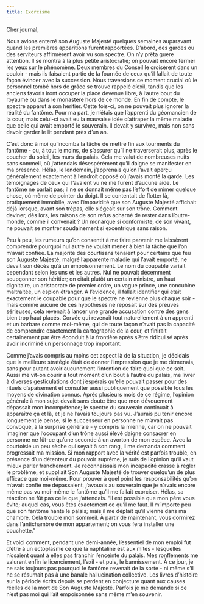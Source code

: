 ```yaml
---
title: Exorcisme
---
```


Cher journal,

Nous avions enterré son Auguste Majesté quelques semaines auparavant quand les
premières apparitions furent rapportées. D’abord, des gardes ou des serviteurs
affirmèrent avoir vu son spectre. On n’y prêta guère attention. Il se montra à
la plus petite aristocratie; on pouvait encore fermer les yeux sur le
phénomène. Deux membres du Conseil le croisèrent dans un couloir - mais ils
faisaient partie de la fournée de ceux qu’il fallait de toute façon évincer
avec la succession. Nous traversions ce moment crucial où le personnel tombé
hors de grâce se trouve rappelé d’exil, tandis que les anciens favoris iront
occuper la place devenue libre, à l’autre bout du royaume ou dans le monastère
hors de ce monde. En fin de compte, le spectre apparut à son héritier. Cette
fois-ci, on ne pouvait plus ignorer la réalité du fantôme. Pour ma part, je
n’étais que l’apprenti du géomancien de la cour, mais celui-ci avait eu la
mauvaise idée d’attraper la même maladie que celle qui avait emporté le
souverain. Il devait y survivre, mais non sans devoir garder le lit pendant
près d’un an.

C’est donc à moi qu’incomba la tâche de mettre fin aux tourments du fantôme -
ou, à tout le moins, de s’assurer qu’il ne traverserait plus, après le coucher
du soleil, les murs du palais. Cela me valut de nombreuses nuits sans sommeil,
où j’attendais désespérément qu’il daigne se manifester en ma présence. Hélas,
le lendemain, j’apprenais qu’on l’avait aperçu généralement exactement à
l’endroit opposé où j’avais monté la garde. Les témoignages de ceux qui
l’avaient vu ne me furent d’aucune aide. Le fantôme ne parlait pas; il ne se
donnait même pas l’effort de mimer quelque chose, où même de pointer du doigt.
Il se contentait de flotter là, pratiquement immobile, avec l’impavidité que
son Auguste Majesté affichait déjà lorsque, avant son trépas, elle siégeait sur
son trône. Comment deviner, dès lors, les raisons de son refus acharné de
rester dans l’outre-monde, comme il convenait ? Un monarque si conformiste, de
son vivant, ne pouvait se montrer soudainement si excentrique sans raison.

Peu à peu, les rumeurs qu’on consentit à me faire parvenir me laissèrent
comprendre pourquoi nul autre ne voulait mener à bien la tâche que l’on m’avait
confiée. La majorité des courtisans tenaient pour certains que feu son Auguste
Majesté, malgré l’apparente maladie qui l’avait emporté, ne devait son décès
qu’à un empoisonnement. Le nom du coupable variait cependant selon les uns et
les autres. Nul ne pouvait décemment soupçonner son héritier; on citait plutôt
un certain ministre, un haut dignitaire, un aristocrate de premier ordre, un
vague prince, une concubine maltraitée, un espion étranger. À l’évidence, il
fallait identifier qui était exactement le coupable pour que le spectre ne
revienne plus chaque soir - mais comme aucune de ces hypothèses ne reposait sur
des preuves sérieuses, cela revenait à lancer une grande accusation contre des
gens bien trop haut placés. Corvée qui revenait tout naturellement à un
apprenti et un barbare comme moi-même, qui de toute façon n’avait pas la
capacité de comprendre exactement la cartographie de la cour, et finirait
certainement par être éconduit à la frontière après s’être ridiculisé après
avoir incriminé un personnage trop important.

Comme j’avais compris au moins cet aspect là de la situation, je décidais que
la meilleure stratégie était de donner l’impression que je me démenais, sans
pour autant avoir aucunement l’intention de faire quoi que ce soit. Aussi me
vit-on courir à tout moment d’un bout à l’autre du palais, me livrer à diverses
gesticulations dont j’espérais qu’elle pouvait passer pour des rituels
d’apaisement et consulter aussi publiquement que possible tous les moyens de
divination connus. Après plusieurs mois de ce régime, l’opinion générale à mon
sujet devait sans doute être que mon dévouement dépassait mon incompétence; le
spectre du souverain continuait à apparaître ça et là, et je ne l’avais
toujours pas vu. J’aurais pu tenir encore longuement je pense, si le successeur
en personne ne m’avait pas convoqué, à la surprise générale - y compris la
mienne, car on ne pouvait imaginer que l’occupant d’un trône aussi élevé daigne
consacrer en personne ne fût-ce qu’une seconde à un avorton de mon espèce. Avec
la courtoisie un peu sèche qui seyait à son rang, il me demanda comment
progressait ma mission. Si mon rapport avec la vérité est parfois trouble, en
présence d’un détenteur du pouvoir suprême, je suis de l’opinion qu’il vaut
mieux parler franchement. Je reconnaissais mon incapacité crasse à régler le
problème, et suppliait Son Auguste Majesté de trouver quelqu’un de plus
efficace que moi-même. Pour prouver à quel point les responsabilités qu’on
m’avait confié me dépassaient, j’avouais au souverain que je n’avais encore
même pas vu moi-même le fantôme qu’il me fallait exorciser. Hélas, sa réaction
ne fût pas celle que j’attendais. “Il est possible que mon père vous évite;
auquel cas, vous êtes exactement ce qu’il me faut. Il m’importe peu que son
fantôme hante le palais; mais il me déplaît qu’il vienne dans ma chambre. Cela
trouble mon sommeil. À partir de maintenant, vous dormirez dans l’antichambre
de mon appartement; on vous fera installer une couchette.”

Et voici comment, pendant une demi-année, l’essentiel de mon emploi fut d’être
à un ectoplasme ce que la naphtaline est aux mites - lesquelles n’osaient quant
à elles pas franchir l’enceinte du palais. Mes ronflements me valurent enfin le
licenciement, l’exil - et puis, le bannissement. À ce jour, je ne sais toujours
pas pourquoi le fantôme revenait de la sorte - ni même s’il ne se résumait pas
à une banale hallucination collective. Les livres d’histoire sur la période
écrits depuis se perdent en conjecture quant aux causes réelles de la mort de
Son Auguste Majesté. Parfois je me demande si ce n’est pas moi qui l’ait
empoisonnée sans même m’en souvenir.

